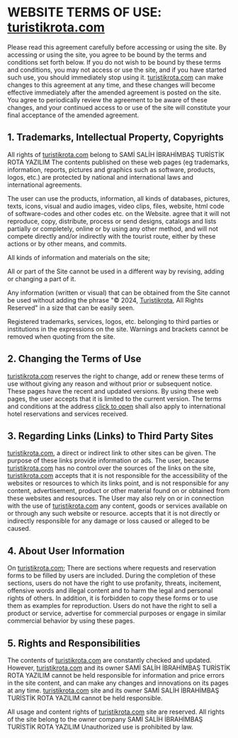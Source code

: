 # WEBSITE TERMS OF USE: [turistikrota.com](https://www.turistikrota.com/)

Please read this agreement carefully before accessing or using the site. By accessing or using the site, you agree to be bound by the terms and conditions set forth below. If you do not wish to be bound by these terms and conditions, you may not access or use the site, and if you have started such use, you should immediately stop using it. [turistikrota.com](https://www.turistikrota.com/) can make changes to this agreement at any time, and these changes will become effective immediately after the amended agreement is posted on the site. You agree to periodically review the agreement to be aware of these changes, and your continued access to or use of the site will constitute your final acceptance of the amended agreement.

## 1. Trademarks, Intellectual Property, Copyrights

All rights of [turistikrota.com](https://www.turistikrota.com/) belong to SAMİ SALİH İBRAHİMBAŞ TURİSTİK ROTA YAZILIM The contents published on these web pages (eg trademarks, information, reports, pictures and graphics such as software, products, logos, etc.) are protected by national and international laws and international agreements.

The user can use the products, information, all kinds of databases, pictures, texts, icons, visual and audio images, video clips, files, website, html code of software-codes and other codes etc. on the Website. agree that it will not reproduce, copy, distribute, process or send designs, catalogs and lists partially or completely, online or by using any other method, and will not compete directly and/or indirectly with the tourist route, either by these actions or by other means, and commits.

All kinds of information and materials on the site;

All or part of the Site cannot be used in a different way by revising, adding or changing a part of it.

Any information (written or visual) that can be obtained from the Site cannot be used without adding the phrase "© 2024, [Turistikrota](https://www.turistikrota.com/), All Rights Reserved" in a size that can be easily seen.

Registered trademarks, services, logos, etc. belonging to third parties or institutions in the expressions on the site. Warnings and brackets cannot be removed when quoting from the site.

## 2. Changing the Terms of Use

[turistikrota.com](https://www.turistikrota.com/) reserves the right to change, add or renew these terms of use without giving any reason and without prior or subsequent notice. These pages have the recent and updated versions. By using these web pages, the user accepts that it is limited to the current version.
The terms and conditions at the address [click to open](https://developer.ean.com/terms/en) shall also apply to international hotel reservations and services received.

## 3. Regarding Links (Links) to Third Party Sites

[turistikrota.com](https://www.turistikrota.com/), a direct or indirect link to other sites can be given. The purpose of these links provide information or ads. The user, because [turistikrota.com](https://www.turistikrota.com/) has no control over the sources of the links on the site, [turistikrota.com](https://www.turistikrota.com/) accepts that it is not responsible for the accessibility of the websites or resources to which its links point, and is not responsible for any content, advertisement, product or other material found on or obtained from these websites and resources. The User may also rely on or in connection with the use of [turistikrota.com](https://www.turistikrota.com/) any content, goods or services available on or through any such website or resource. accepts that it is not directly or indirectly responsible for any damage or loss caused or alleged to be caused.

## 4. About User Information

On [turistikrota.com](https://www.turistikrota.com/); There are sections where requests and reservation forms to be filled by users are included. During the completion of these sections, users do not have the right to use profanity, threats, incitement, offensive words and illegal content and to harm the legal and personal rights of others. In addition, it is forbidden to copy these forms or to use them as examples for reproduction. Users do not have the right to sell a product or service, advertise for commercial purposes or engage in similar commercial behavior by using these pages.

## 5. Rights and Responsibilities

The contents of [turistikrota.com](https://www.turistikrota.com/) are constantly checked and updated. However, [turistikrota.com](https://www.turistikrota.com/) and its owner SAMİ SALİH İBRAHİMBAŞ TURİSTİK ROTA YAZILIM cannot be held responsible for information and price errors in the site content, and can make any changes and innovations on its pages at any time. [turistikrota.com](https://www.turistikrota.com/) site and its owner SAMİ SALİH İBRAHİMBAŞ TURİSTİK ROTA YAZILIM cannot be held responsible.

All usage and content rights of [turistikrota.com](https://www.turistikrota.com/) site are reserved. All rights of the site belong to the owner company SAMİ SALİH İBRAHİMBAŞ TURİSTİK ROTA YAZILIM Unauthorized use is prohibited by law.
